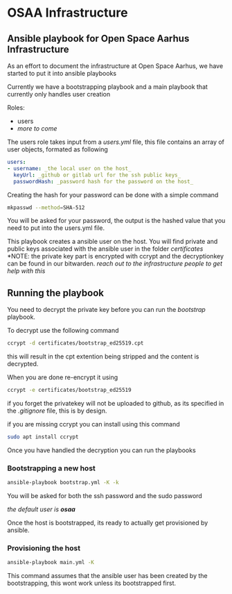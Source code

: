 # OSAA Infrastructure

## Ansible playbook for Open Space Aarhus Infrastructure

As an effort to document the infrastructure at Open Space Aarhus, we have started to put it into ansible playbooks

Currently we have a bootstrapping playbook and a main playbook that currently only handles user creation

Roles:

- users
- _more to come_

The users role takes input from a _users.yml_ file, this file contains an array of user objects, formated as following

```yaml
users:
- username: _the local user on the host_
  keyUrl: _github or gitlab url for the ssh public keys_
  passwordHash: _password hash for the password on the host_
```

Creating the hash for your password can be done with a simple command

```bash
mkpasswd --method=SHA-512
```

You will be asked for your password, the output is the hashed value that you need to put into the users.yml file.

This playbook creates a ansible user on the host. You will find private and public keys associated with the ansible user in the folder _certificates_
*NOTE: the private key part is encrypted with ccrypt and the decryptionkey can be found in our bitwarden.
_reach out to the infrastructure people to get help with this_

## Running the playbook

You need to decrypt the private key before you can run the _bootstrap_ playbook.

To decrypt use the following command

```bash
ccrypt -d certificates/bootstrap_ed25519.cpt
```

this will result in the cpt extention being stripped and the content is decrypted.

When you are done re-encrypt it using

```bash
ccrypt -e certificates/bootstrap_ed25519
```

if you forget the privatekey will not be uploaded to github, as its specified in the _.gitignore_ file, this is by design.

if you are missing ccrypt you can install using this command

```bash
sudo apt install ccrypt
```

Once you have handled the decryption you can run the playbooks

### Bootstrapping a new host

```bash
ansible-playbook bootstrap.yml -K -k
```

You will be asked for both the ssh password and the sudo password

_the default user is **osaa**_

Once the host is bootstrapped, its ready to actually get provisioned by ansible.

### Provisioning the host

```bash
ansible-playbook main.yml -K
```

This command assumes that the ansible user has been created by the bootstrapping, this wont work unless its bootstrapped first.
